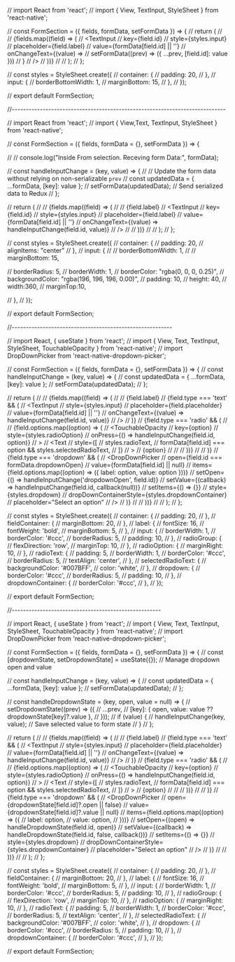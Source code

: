// import React from 'react';
// import { View, TextInput, StyleSheet } from 'react-native';

// const FormSection = ({ fields, formData, setFormData }) => {
//   return (
//     <View style={styles.container}>
//       {fields.map((field) => (
//         <TextInput
//           key={field.id}
//           style={styles.input}
//           placeholder={field.label}
//           value={formData[field.id] || ''}
//           onChangeText={(value) =>
//             setFormData((prev) => ({ ...prev, [field.id]: value }))
//           }
//         />
//       ))}
//     </View>
//   );
// };

// const styles = StyleSheet.create({
//   container: {
//     padding: 20,
//   },
//   input: {
//     borderBottomWidth: 1,
//     marginBottom: 15,
//   },
// });

// export default FormSection;

//----------------------------------------------------------------------------

// import React from 'react';
// import { View,Text, TextInput, StyleSheet } from 'react-native';

// const FormSection = ({ fields, formData = {}, setFormData }) => {

// // console.log("Inside From selection. Receving form Data:", formData);

//   const handleInputChange = (key, value) => {
//     // Update the form data without relying on non-serializable `prev`
//     const updatedData = { ...formData, [key]: value };
//     setFormData(updatedData); // Send serialized data to Redux
//   };

//   return (
//     <View style={styles.container}>
//       {fields.map((field) => (
//         <View key={field.id}>
//         <Text>{field.label}</Text>
//         <TextInput
//           key={field.id}
//           style={styles.input}
//           placeholder={field.label}
//           value={formData[field.id] || ''}
//           onChangeText={(value) => handleInputChange(field.id, value)}
//         />
//         </View>
//       ))}
//     </View>
//   );
// };

// const styles = StyleSheet.create({
//   container: {
//     padding: 20,
//     alignItems: "center"
//   },
//   input: {
//     // borderBottomWidth: 1,
//     // marginBottom: 15,
    
//       borderRadius: 5,
//       borderWidth: 1,
//       borderColor: "rgba(0, 0, 0, 0.25)",
//       backgroundColor: "rgba(196, 196, 196, 0.00)",
//       padding: 10,
//       height: 40,
//       width:360,
//       marginTop:10,
    
//   },
// });

// export default FormSection;

//---------------------------------------------------------


// import React, { useState } from 'react';
// import { View, Text, TextInput, StyleSheet, TouchableOpacity } from 'react-native';
// import DropDownPicker from 'react-native-dropdown-picker';

// const FormSection = ({ fields, formData = {}, setFormData }) => {
//   const handleInputChange = (key, value) => {
//     const updatedData = { ...formData, [key]: value };
//     setFormData(updatedData);
//   };

//   return (
//     <View style={styles.container}>
//       {fields.map((field) => (
//         <View key={field.id} style={styles.fieldContainer}>
//           <Text style={styles.label}>{field.label}</Text>
//           {field.type === 'text' && (
//             <TextInput
//               style={styles.input}
//               placeholder={field.placeholder}
//               value={formData[field.id] || ''}
//               onChangeText={(value) => handleInputChange(field.id, value)}
//             />
//           )}
//           {field.type === 'radio' && (
//             <View style={styles.radioGroup}>
//               {field.options.map((option) => (
//                 <TouchableOpacity
//                   key={option}
//                   style={styles.radioOption}
//                   onPress={() => handleInputChange(field.id, option)}
//                 >
//                   <Text
//                     style={[
//                       styles.radioText,
//                       formData[field.id] === option && styles.selectedRadioText,
//                     ]}
//                   >
//                     {option}
//                   </Text>
//                 </TouchableOpacity>
//               ))}
//             </View>
//           )}
//           {field.type === 'dropdown' && (
//             <DropDownPicker
//               open={field.id === formData.dropdownOpen}
//               value={formData[field.id] || null}
//               items={field.options.map((option) => ({ label: option, value: option }))}
//               setOpen={() => handleInputChange('dropdownOpen', field.id)}
//               setValue={(callback) => handleInputChange(field.id, callback(null))}
//               setItems={() => {}}
//               style={styles.dropdown}
//               dropDownContainerStyle={styles.dropdownContainer}
//               placeholder="Select an option"
//             />
//           )}
//         </View>
//       ))}
//     </View>
//   );
// };

// const styles = StyleSheet.create({
//   container: {
//     padding: 20,
//   },
//   fieldContainer: {
//     marginBottom: 20,
//   },
//   label: {
//     fontSize: 16,
//     fontWeight: 'bold',
//     marginBottom: 5,
//   },
//   input: {
//     borderWidth: 1,
//     borderColor: '#ccc',
//     borderRadius: 5,
//     padding: 10,
//   },
//   radioGroup: {
//     flexDirection: 'row',
//     marginTop: 10,
//   },
//   radioOption: {
//     marginRight: 10,
//   },
//   radioText: {
//     padding: 5,
//     borderWidth: 1,
//     borderColor: '#ccc',
//     borderRadius: 5,
//     textAlign: 'center',
//   },
//   selectedRadioText: {
//     backgroundColor: '#007BFF',
//     color: 'white',
//   },
//   dropdown: {
//     borderColor: '#ccc',
//     borderRadius: 5,
//     padding: 10,
//   },
//   dropdownContainer: {
//     borderColor: '#ccc',
//   },
// });

// export default FormSection;

//-----------------------------------------------------

// import React, { useState } from 'react';
// import { View, Text, TextInput, StyleSheet, TouchableOpacity } from 'react-native';
// import DropDownPicker from 'react-native-dropdown-picker';

// const FormSection = ({ fields, formData = {}, setFormData }) => {
//   const [dropdownState, setDropdownState] = useState({}); // Manage dropdown open and value

//   const handleInputChange = (key, value) => {
//     const updatedData = { ...formData, [key]: value };
//     setFormData(updatedData);
//   };

//   const handleDropdownState = (key, open, value = null) => {
//     setDropdownState((prev) => ({
//       ...prev,
//       [key]: { open, value: value ?? dropdownState[key]?.value },
//     }));
//     if (value) {
//       handleInputChange(key, value); // Save selected value to form state
//     }
//   };

//   return (
//     <View style={styles.container}>
//       {fields.map((field) => (
//         <View key={field.id} style={styles.fieldContainer}>
//           <Text style={styles.label}>{field.label}</Text>
//           {field.type === 'text' && (
//             <TextInput
//               style={styles.input}
//               placeholder={field.placeholder}
//               value={formData[field.id] || ''}
//               onChangeText={(value) => handleInputChange(field.id, value)}
//             />
//           )}
//           {field.type === 'radio' && (
//             <View style={styles.radioGroup}>
//               {field.options.map((option) => (
//                 <TouchableOpacity
//                   key={option}
//                   style={styles.radioOption}
//                   onPress={() => handleInputChange(field.id, option)}
//                 >
//                   <Text
//                     style={[
//                       styles.radioText,
//                       formData[field.id] === option && styles.selectedRadioText,
//                     ]}
//                   >
//                     {option}
//                   </Text>
//                 </TouchableOpacity>
//               ))}
//             </View>
//           )}
//           {field.type === 'dropdown' && (
//             <DropDownPicker
//               open={dropdownState[field.id]?.open || false}
//               value={dropdownState[field.id]?.value || null}
//               items={field.options.map((option) => ({
//                 label: option,
//                 value: option,
//               }))}
//               setOpen={(open) => handleDropdownState(field.id, open)}
//               setValue={(callback) => handleDropdownState(field.id, false, callback())}
//               setItems={() => {}}
//               style={styles.dropdown}
//               dropDownContainerStyle={styles.dropdownContainer}
//               placeholder="Select an option"
//             />
//           )}
//         </View>
//       ))}
//     </View>
//   );
// };

// const styles = StyleSheet.create({
//   container: {
//     padding: 20,
//   },
//   fieldContainer: {
//     marginBottom: 20,
//   },
//   label: {
//     fontSize: 16,
//     fontWeight: 'bold',
//     marginBottom: 5,
//   },
//   input: {
//     borderWidth: 1,
//     borderColor: '#ccc',
//     borderRadius: 5,
//     padding: 10,
//   },
//   radioGroup: {
//     flexDirection: 'row',
//     marginTop: 10,
//   },
//   radioOption: {
//     marginRight: 10,
//   },
//   radioText: {
//     padding: 5,
//     borderWidth: 1,
//     borderColor: '#ccc',
//     borderRadius: 5,
//     textAlign: 'center',
//   },
//   selectedRadioText: {
//     backgroundColor: '#007BFF',
//     color: 'white',
//   },
//   dropdown: {
//     borderColor: '#ccc',
//     borderRadius: 5,
//     padding: 10,
//   },
//   dropdownContainer: {
//     borderColor: '#ccc',
//   },
// });

// export default FormSection;
